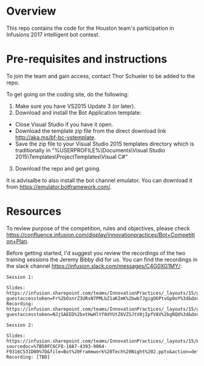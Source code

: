# Overview
This repo contains the code for the Houston team's participation in Infusions 2017 intelligent bot contest. 

# Pre-requisites and instructions
To join the team and gain access, contact Thor Schueler to be added to the repo.

To get going on the coding site, do the following:

1. Make sure you have VS2015 Update 3 (or later).
2. Download and install the Bot Application template:
  - Close Visual Studio if you have it open.
  - Download the template zip file from the direct download link http://aka.ms/bf-bc-vstemplate.
  - Save the zip file to your Visual Studio 2015 templates directory which is traditionally in "%USERPROFILE%\Documents\Visual Studio 2015\Templates\ProjectTemplates\Visual C#\"
3. Download the repo and get going. 

It is advisalbe to also install the bot channel emulator. You can download it from https://emulator.botframework.com/.

# Resources

To review purpose of the competition, rules and objectives, please check https://confluence.infusion.com/display/innovationpractices/Bot+Competition+Plan.

Before getting started, I'd suggest you review the recordings of the two training sessions the Jeremy Bibby did for us. You can find the recordings in the slack channel https://infusion.slack.com/messages/C4G0XG1MY/:

	Session 1: 

	Slides: https://infusion.sharepoint.com/teams/InnovationPractices/_layouts/15/guestaccess.aspx?guestaccesstoken=Fr%2bOsnrZ3URsN7PMLbZ1aKImK%2bwb7JgigO6PtvGp0oY%3d&docid=2_0ba9a7e4b54514c61b7d730e1b09568e6&rev=1
	Recording: https://infusion.sharepoint.com/teams/InnovationPractices/_layouts/15/guestaccess.aspx?guestaccesstoken=NJjSAEED%2bxtHwHlYf0dYUtZ6VZSJtV0jIpfVAV%2bgRQU%3d&docid=2_0bfcac794e76749bc8ceab82bb941cf97&rev=1

	Session 2:

	Slides: https://infusion.sharepoint.com/teams/InnovationPractices/_layouts/15/WopiFrame.aspx?sourcedoc=%7B50FC6CF8-18A7-4393-9064-F9316C531D00%7D&file=Bot%20Framework%20Tech%20Night%202.pptx&action=default
	Recording: [TBD]